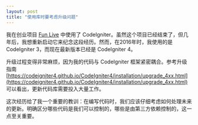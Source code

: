 ```yaml
---
layout: post
title: "使用库时要考虑升级问题"
---
```


我在创业项目 [Fun Live](https://github.com/lzwjava/live-server) 中使用了 CodeIgniter。虽然这个项目已经结束了，但几年后，我想重新启动它来纪念这段经历。然而，在2016年时，我使用的是 CodeIgniter 3，而现在最新版本已经是 CodeIgniter 4。

升级过程变得非常麻烦，因为我的代码与 CodeIgniter 框架紧密耦合。参考升级指南 [https://codeigniter4.github.io/CodeIgniter4/installation/upgrade_4xx.html](https://codeigniter4.github.io/CodeIgniter4/installation/upgrade_4xx.html) 可以看出，更新代码库需要投入大量工作。

这次经历给了我一个重要的教训：在编写代码时，我们应该仔细考虑如何处理未来的更新。明确区分哪些代码是我们可以控制的，哪些是由第三方依赖控制的，这一点至关重要。

